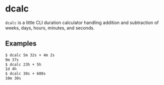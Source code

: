 # dcalc

`dcalc` is a little CLI duration calculator handling addition and
subtraction of weeks, days, hours, minutes, and seconds.

## Examples

```sh
$ dcalc 5m 32s + 4m 2s
9m 37s
$ dcalc 23h + 5h
1d 4h
$ dcalc 30s + 600s
10m 30s
```
